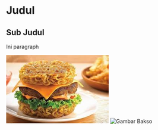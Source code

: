 # Judul
## Sub Judul
<p> Ini paragraph </p>

![Gambar Burger](img/burger.jpg)
![Gambar Bakso](img/bakso.jpg.jpg)